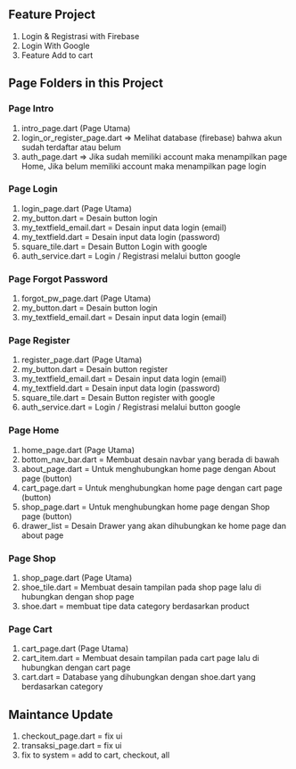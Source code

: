 ## Feature Project

1. Login & Registrasi with Firebase
2. Login With Google
3. Feature Add to cart

## Page Folders in this Project

<h3>Page Intro</h3>

1. intro_page.dart (Page Utama)
2. login_or_register_page.dart => Melihat database (firebase) bahwa akun sudah terdaftar atau belum
3. auth_page.dart => Jika sudah memiliki account maka menampilkan page Home,
   Jika belum memiliki account maka menampilkan page login

<h3>Page Login</h3>

1. login_page.dart (Page Utama)
2. my_button.dart = Desain button login
3. my_textfield_email.dart = Desain input data login (email)
4. my_textfield.dart = Desain input data login (password)
5. square_tile.dart = Desain Button Login with google
6. auth_service.dart = Login / Registrasi melalui button google

<h3>Page Forgot Password</h3>

1. forgot_pw_page.dart (Page Utama)
2. my_button.dart = Desain button login
3. my_textfield_email.dart = Desain input data login (email)

<h3>Page Register</h3>

1. register_page.dart (Page Utama)
2. my_button.dart = Desain button register
3. my_textfield_email.dart = Desain input data login (email)
4. my_textfield.dart = Desain input data login (password)
5. square_tile.dart = Desain Button register with google
6. auth_service.dart = Login / Registrasi melalui button google

<h3>Page Home</h3>

1. home_page.dart (Page Utama)
2. bottom_nav_bar.dart = Membuat desain navbar yang berada di bawah
3. about_page.dart = Untuk menghubungkan home page dengan About page (button)
4. cart_page.dart = Untuk menghubungkan home page dengan cart page (button)
5. shop_page.dart = Untuk menghubungkan home page dengan Shop page (button)
6. drawer_list = Desain Drawer yang akan dihubungkan ke home page dan about page

<h3>Page Shop</h3>

1. shop_page.dart (Page Utama)
2. shoe_tile.dart = Membuat desain tampilan pada shop page lalu di hubungkan dengan shop page
3. shoe.dart = membuat tipe data category berdasarkan product

<h3>Page Cart</h3>

1. cart_page.dart (Page Utama)
2. cart_item.dart = Membuat desain tampilan pada cart page lalu di hubungkan dengan cart page
3. cart.dart = Database yang dihubungkan dengan shoe.dart yang berdasarkan category

## Maintance Update

1. checkout_page.dart = fix ui
2. transaksi_page.dart = fix ui
3. fix to system = add to cart, checkout, all
